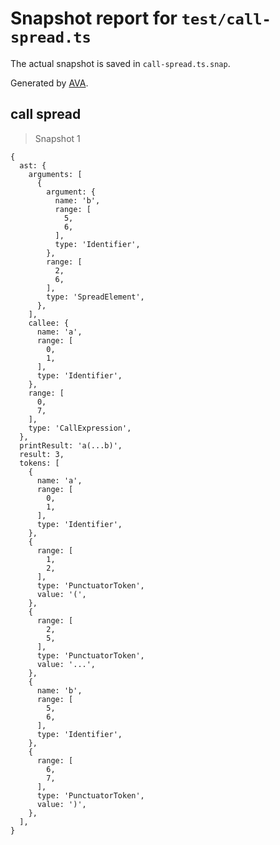 # Snapshot report for `test/call-spread.ts`

The actual snapshot is saved in `call-spread.ts.snap`.

Generated by [AVA](https://avajs.dev).

## call spread

> Snapshot 1

    {
      ast: {
        arguments: [
          {
            argument: {
              name: 'b',
              range: [
                5,
                6,
              ],
              type: 'Identifier',
            },
            range: [
              2,
              6,
            ],
            type: 'SpreadElement',
          },
        ],
        callee: {
          name: 'a',
          range: [
            0,
            1,
          ],
          type: 'Identifier',
        },
        range: [
          0,
          7,
        ],
        type: 'CallExpression',
      },
      printResult: 'a(...b)',
      result: 3,
      tokens: [
        {
          name: 'a',
          range: [
            0,
            1,
          ],
          type: 'Identifier',
        },
        {
          range: [
            1,
            2,
          ],
          type: 'PunctuatorToken',
          value: '(',
        },
        {
          range: [
            2,
            5,
          ],
          type: 'PunctuatorToken',
          value: '...',
        },
        {
          name: 'b',
          range: [
            5,
            6,
          ],
          type: 'Identifier',
        },
        {
          range: [
            6,
            7,
          ],
          type: 'PunctuatorToken',
          value: ')',
        },
      ],
    }
